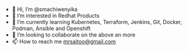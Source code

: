 - 👋 Hi, I’m @smachiwenyika
- 👀 I’m interested in Redhat Products
- 🌱 I’m currently learning Kubernetes, Terraform, Jenkins, Git, Docker, Podman, Ansible and Openshift
- 💞️ I’m looking to collaborate on the above an more
- 📫 How to reach me mrsaitoo@gmail.com

<!---
smachiwenyika/smachiwenyika is a ✨ special ✨ repository because its `README.md` (this file) appears on your GitHub profile.
You can click the Preview link to take a look at your changes.
--->
